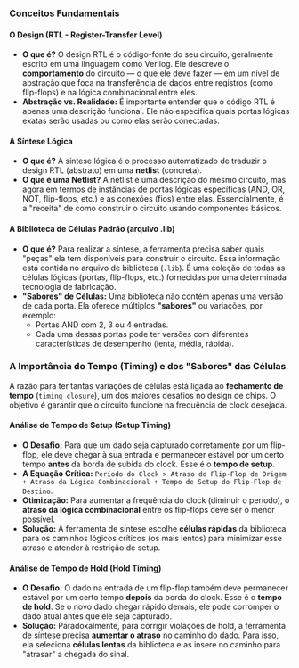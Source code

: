 ### Conceitos Fundamentais

#### O Design (RTL - Register-Transfer Level)
* **O que é?** O design RTL é o código-fonte do seu circuito, geralmente escrito em uma linguagem como Verilog. Ele descreve o **comportamento** do circuito — o que ele deve fazer — em um nível de abstração que foca na transferência de dados entre registros (como flip-flops) e na lógica combinacional entre eles.
* **Abstração vs. Realidade:** É importante entender que o código RTL é apenas uma descrição funcional. Ele não especifica quais portas lógicas exatas serão usadas ou como elas serão conectadas.

#### A Síntese Lógica
* **O que é?** A síntese lógica é o processo automatizado de traduzir o design RTL (abstrato) em uma **netlist** (concreta).
* **O que é uma Netlist?** A netlist é uma descrição do mesmo circuito, mas agora em termos de instâncias de portas lógicas específicas (AND, OR, NOT, flip-flops, etc.) e as conexões (fios) entre elas. Essencialmente, é a "receita" de como construir o circuito usando componentes básicos.

#### A Biblioteca de Células Padrão (arquivo .lib)
* **O que é?** Para realizar a síntese, a ferramenta precisa saber quais "peças" ela tem disponíveis para construir o circuito. Essa informação está contida no arquivo de biblioteca (`.lib`). É uma coleção de todas as células lógicas (portas, flip-flops, etc.) fornecidas por uma determinada tecnologia de fabricação.
* **"Sabores" de Células:** Uma biblioteca não contém apenas uma versão de cada porta. Ela oferece múltiplos **"sabores"** ou variações, por exemplo:
    * Portas AND com 2, 3 ou 4 entradas.
    * Cada uma dessas portas pode ter versões com diferentes características de desempenho (lenta, média, rápida).

### A Importância do Tempo (Timing) e dos "Sabores" das Células

A razão para ter tantas variações de células está ligada ao **fechamento de tempo** (`timing closure`), um dos maiores desafios no design de chips. O objetivo é garantir que o circuito funcione na frequência de clock desejada.

#### Análise de Tempo de Setup (Setup Timing)
* **O Desafio:** Para que um dado seja capturado corretamente por um flip-flop, ele deve chegar à sua entrada e permanecer estável por um certo tempo **antes** da borda de subida do clock. Esse é o **tempo de setup**.
* **A Equação Crítica:** `Período do Clock > Atraso do Flip-Flop de Origem + Atraso da Lógica Combinacional + Tempo de Setup do Flip-Flop de Destino`.
* **Otimização:** Para aumentar a frequência do clock (diminuir o período), o **atraso da lógica combinacional** entre os flip-flops deve ser o menor possível.
* **Solução:** A ferramenta de síntese escolhe **células rápidas** da biblioteca para os caminhos lógicos críticos (os mais lentos) para minimizar esse atraso e atender à restrição de setup.

#### Análise de Tempo de Hold (Hold Timing)
* **O Desafio:** O dado na entrada de um flip-flop também deve permanecer estável por um certo tempo **depois** da borda do clock. Esse é o **tempo de hold**. Se o novo dado chegar rápido demais, ele pode corromper o dado atual antes que ele seja capturado.
* **Solução:** Paradoxalmente, para corrigir violações de hold, a ferramenta de síntese precisa **aumentar o atraso** no caminho do dado. Para isso, ela seleciona **células lentas** da biblioteca e as insere no caminho para "atrasar" a chegada do sinal.

